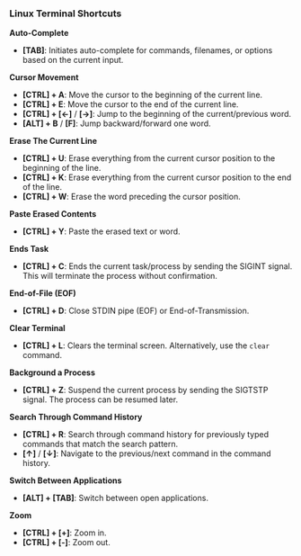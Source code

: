 ### Linux Terminal Shortcuts
**Auto-Complete**
- **[TAB]**: Initiates auto-complete for commands, filenames, or options based on the current input.

**Cursor Movement**
- **[CTRL] + A**: Move the cursor to the beginning of the current line.
- **[CTRL] + E**: Move the cursor to the end of the current line.
- **[CTRL] + [←]** / **[→]**: Jump to the beginning of the current/previous word.
- **[ALT] + B** / **[F]**: Jump backward/forward one word.

**Erase The Current Line**
- **[CTRL] + U**: Erase everything from the current cursor position to the beginning of the line.
- **[CTRL] + K**: Erase everything from the current cursor position to the end of the line.
- **[CTRL] + W**: Erase the word preceding the cursor position.

**Paste Erased Contents**
- **[CTRL] + Y**: Paste the erased text or word.

**Ends Task**
- **[CTRL] + C**: Ends the current task/process by sending the SIGINT signal. This will terminate the process without confirmation.

**End-of-File (EOF)**
- **[CTRL] + D**: Close STDIN pipe (EOF) or End-of-Transmission.

**Clear Terminal**
- **[CTRL] + L**: Clears the terminal screen. Alternatively, use the `clear` command.

**Background a Process**
- **[CTRL] + Z**: Suspend the current process by sending the SIGTSTP signal. The process can be resumed later.

**Search Through Command History**
- **[CTRL] + R**: Search through command history for previously typed commands that match the search pattern.
- **[↑]** / **[↓]**: Navigate to the previous/next command in the command history.

**Switch Between Applications**
- **[ALT] + [TAB]**: Switch between open applications.

**Zoom**
- **[CTRL] + [+]**: Zoom in.
- **[CTRL] + [-]**: Zoom out.